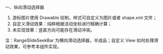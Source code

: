 一、纵向滑动选择器
 1. 游标图片使用 Drawable 绘制，样式可自定义为图片或者 shape.xml 文件；
 2. 自定义滑动效果：纯粹根据活动坐标进行精确计算；
 3. 未实现效果：竖直方向可能存在滑动冲突。

 注：RangeSlideSeekBar 为横向滑动选择器，半成品；自定义 View 如何处理滑动效果，可参考本组件实现。






